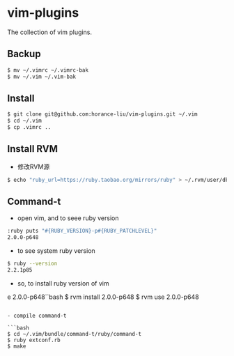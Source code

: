 # vim-plugins

The collection of vim plugins.

## Backup

```bash
$ mv ~/.vimrc ~/.vimrc-bak
$ mv ~/.vim ~/.vim-bak 
```

## Install

```sh
$ git clone git@github.com:horance-liu/vim-plugins.git ~/.vim
$ cd ~/.vim
$ cp .vimrc ..
```

## Install RVM

- 修改RVM源

```bash
$ echo "ruby_url=https://ruby.taobao.org/mirrors/ruby" > ~/.rvm/user/db 
```

## Command-t

- open vim, and to seee ruby version

```bash
:ruby puts "#{RUBY_VERSION}-p#{RUBY_PATCHLEVEL}"
2.0.0-p648
```

- to see system ruby version 

```bash
$ ruby --version
2.2.1p85
```

- so, to install ruby version of vim

e 2.0.0-p648``bash
$ rvm install 2.0.0-p648
$ rvm use 2.0.0-p648
```

- compile command-t

```bash
$ cd ~/.vim/bundle/command-t/ruby/command-t
$ ruby extconf.rb
$ make
```

